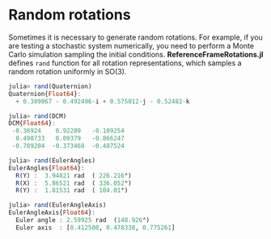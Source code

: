 Random rotations
================

Sometimes it is necessary to generate random rotations. For example, if you are
testing a stochastic system numerically, you need to perform a Monte Carlo
simulation sampling the initial conditions. **ReferenceFrameRotations.jl**
defines `rand` function for all rotation representations, which samples a random
rotation uniformly in SO(3).

```julia
julia> rand(Quaternion)
Quaternion{Float64}:
  + 0.389067 - 0.492496⋅i + 0.575012⋅j - 0.52482⋅k

julia> rand(DCM)
DCM{Float64}:
 -0.36924    0.92289   -0.109254
  0.490733   0.09379   -0.866247
 -0.789204  -0.373468  -0.487524

julia> rand(EulerAngles)
EulerAngles{Float64}:
  R(Y) :  3.94821 rad  ( 226.216°)
  R(X) :  5.86521 rad  ( 336.052°)
  R(Y) :  1.81531 rad  ( 104.01°)

julia> rand(EulerAngleAxis)
EulerAngleAxis{Float64}:
  Euler angle : 2.59925 rad  (148.926°)
  Euler axis  : [0.412508, 0.478338, 0.775261]
```
